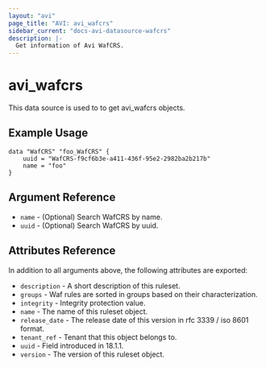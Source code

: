 ```yaml
---
layout: "avi"
page_title: "AVI: avi_wafcrs"
sidebar_current: "docs-avi-datasource-wafcrs"
description: |-
  Get information of Avi WafCRS.
---
```


# avi_wafcrs

This data source is used to to get avi_wafcrs objects.

## Example Usage

```hcl
data "WafCRS" "foo_WafCRS" {
    uuid = "WafCRS-f9cf6b3e-a411-436f-95e2-2982ba2b217b"
    name = "foo"
}
```

## Argument Reference

* `name` - (Optional) Search WafCRS by name.
* `uuid` - (Optional) Search WafCRS by uuid.

## Attributes Reference

In addition to all arguments above, the following attributes are exported:

* `description` - A short description of this ruleset.
* `groups` - Waf rules are sorted in groups based on their characterization.
* `integrity` - Integrity protection value.
* `name` - The name of this ruleset object.
* `release_date` - The release date of this version in rfc 3339 / iso 8601 format.
* `tenant_ref` - Tenant that this object belongs to.
* `uuid` - Field introduced in 18.1.1.
* `version` - The version of this ruleset object.

